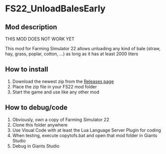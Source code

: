 # FS22_UnloadBalesEarly

## Mod description

THIS MOD DOES NOT WORK YET

This mod for Farming Simulator 22 allows unloading any kind of bale (straw, hay, grass, poplar, cotton, ...) as long as it has at least 2000 liters

## How to install

1. Download the newest zip from the [Releases page](https://github.com/Timmeey86/FS22_UnloadBalesEarly/releases)
1. Place the zip file in your FS22 mod folder
1. Start the game and use like any other mod

## How to debug/code

1. Obviously, own a copy of Farming Simulator 22
1. Clone this folder anywhere
1. Use Visual Code with at least the Lua Language Server Plugin for coding
1. When testing, execute copytofs.bat and open that mod folder in Giants Studio
1. Debug in Giants Studio